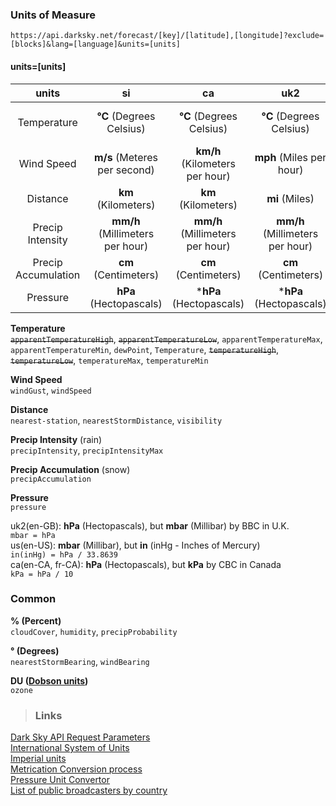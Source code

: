 ### Units of Measure
`https://api.darksky.net/forecast/[key]/[latitude],[longitude]?exclude=[blocks]&lang=[language]&units=[units]`

#### units=[units] 

|units|si|ca|uk2|us|auto|
|:----------:|:----------:|:----------:|:----------:|:----------:|:----------:|
|Temperature|**°C**  (Degrees Celsius)|**°C**  (Degrees Celsius)|**°C**  (Degrees Celsius)|**°F**  (Degrees Fahrenheit)|-|
|Wind Speed|**m/s**  (Meteres per second)|**km/h**  (Kilometers per hour)|**mph**  (Miles per hour)|**mph**  (Miles per hour)|-|
|Distance|**km**  (Kilometers)|**km**  (Kilometers)|**mi**  (Miles)|**mi**  (Miles)|-|
|Precip Intensity|**mm/h**  (Millimeters per hour)|**mm/h**  (Millimeters per hour)|**mm/h**  (Millimeters per hour)|**in/h**  (Inches per hour)|-|
|Precip Accumulation|**cm**  (Centimeters)|**cm**  (Centimeters)|**cm**  (Centimeters)|**in**  (Inches)|-|
|Pressure|**hPa**  (Hectopascals)|***hPa**  (Hectopascals)|***hPa**  (Hectopascals)|***mbar**  (Millibar)|-|

**Temperature**  
~~`apparentTemperatureHigh`~~, ~~`apparentTemperatureLow`~~, `apparentTemperatureMax`, `apparentTemperatureMin`, `dewPoint`, `Temperature`, ~~`temperatureHigh`~~, ~~`temperatureLow`~~, `temperatureMax`, `temperatureMin`  

**Wind Speed**  
`windGust`, `windSpeed`

**Distance**  
`nearest-station`, `nearestStormDistance`, `visibility`

**Precip Intensity** (rain)  
`precipIntensity`, `precipIntensityMax`

**Precip Accumulation** (snow)  
`precipAccumulation`

**Pressure**  
`pressure`  

uk2(en-GB): **hPa** (Hectopascals), but **mbar** (Millibar) by BBC in U.K.  
`mbar = hPa`  
us(en-US): **mbar** (Millibar), but **in** (inHg - Inches of Mercury)  
`in(inHg) = hPa / 33.8639`  
ca(en-CA,	fr-CA): **hPa**  (Hectopascals), but **kPa** by CBC in Canada  
`kPa = hPa / 10`  

### Common
**% (Percent)**  
`cloudCover`, `humidity`, `precipProbability`

**° (Degrees)**  
`nearestStormBearing`, `windBearing`

**DU ([Dobson units](https://en.wikipedia.org/wiki/Dobson_unit))**  
`ozone`



>### Links
[Dark Sky API Request Parameters](https://darksky.net/dev/docs#forecast-request)  
[International System of Units](https://en.wikipedia.org/wiki/International_System_of_Units)  
[Imperial units](https://en.wikipedia.org/wiki/Imperial_units)  
[Metrication Conversion process](https://en.wikipedia.org/wiki/Metrication#Conversion_process)  
[Pressure Unit Convertor](https://www.weather.gov/epz/wxcalc_pressureconvert)  
[List of public broadcasters by country](https://en.wikipedia.org/wiki/List_of_public_broadcasters_by_country)  
